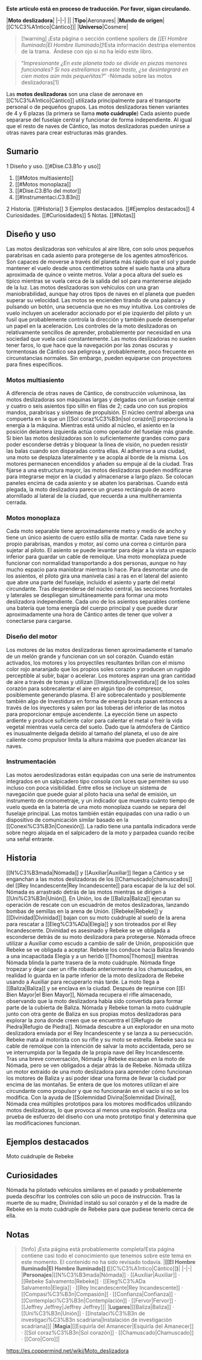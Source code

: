 **Este artículo está en proceso de traducción. Por favor, sigan circulando.**


|**Moto deslizadora**|
|-|-|
||
|**Tipo**|Aeronaves|
|**Mundo de origen**|[[C%C3%A1ntico\|Cántico]]|
|**Universo**|Cosmere|

> [!warning] ¡Esta página o sección contiene spoilers de *[[El Hombre Iluminado\|El Hombre Iluminado]]*!Esta información destripa elementos de la trama.  Ándese con ojo si no ha leido este libro.

>“*Impresionante ¿En este planeta todo se divide en piezas menores funcionales? Si nos estrellamos en este trasto, ¿se desintegrará en cien motos aún más pequeñitas?*”
\-Nómada sobre las motos deslizadoras[1]

Las **motos deslizadoras** son una clase de aeronave en [[C%C3%A1ntico\|Cántico]] utilizada principalmente para el transporte personal o de pequeños grupos. Las motos deslizadoras tienen variantes de 4 y 6 plazas (la primera se llama **moto cuádruple**) Cada asiento puede separarse del fuselaje central y funcionar de forma independiente. Al igual que el resto de naves de Cántico, las motos deslizadoras pueden unirse a otras naves para crear estructuras más grandes.

## Sumario

1 Diseño y uso. [[#Dise.C3.B1o y uso]] 

1. [[#Motos multiasiento]] 
1. [[#Motos monoplaza]] 
1. [[#Dise.C3.B1o del motor]] 
1. [[#Instrumentaci.C3.B3n]] 


2 Historia. [[#Historia]] 
3 Ejemplos destacados. [[#Ejemplos destacados]] 
4 Curiosidades. [[#Curiosidades]] 
5 Notas. [[#Notas]] 


## Diseño y uso
Las motos deslizadoras son vehículos al aire libre, con solo unos pequeños parabrisas en cada asiento para protegerse de los agentes atmosféricos. Son capaces de moverse a través del planeta más rápido que el sol y puede mantener el vuelo desde unos centímetros sobre el suelo hasta una altura aproximada de quince o veinte metros. Volar a poca altura del suelo es típico mientras se vuela cerca de la salida del sol para mantenerse alejado de la luz. Las motos deslizadoras son vehículos con una gran maniobrabilidad, aunque hay otros tipos de naves en el planeta que pueden superar su velocidad.
Las motos se encienden tirando de una palanca y pulsando un botón, una secuencia que no es muy intuitiva. Los controles de vuelo incluyen un acelerador accionado por el pie izquierdo del piloto  y un fusil que probablemente controla la dirección y también puede desempeñar un papel en la aceleración. Los controles de la moto deslizadoras on relativamente sencillos de aprender, probablemente por necesidad en una sociedad que vuela casi constantemente.
Las motos deslizadoras no suelen tener faros, lo que hace que la navegación por las zonas oscuras y tormentosas de Cántico sea peligrosa y, probablemente, poco frecuente en circunstancias normales. Sin embargo, pueden equiparse con proyectores para fines específicos.

### Motos multiasiento
A diferencia de otras naves de Cántico, de construcción voluminosa, las motos deslizadoras son máquinas largas y delgadas con un fuselaje central y cuatro o seis asientos tipo sillín en filas de 2; cada uno con sus propios mandos, parabrisas y sistemas de propulsión.  El núcleo central alberga una compuerta en la que un [[Sol coraz%C3%B3n\|sol corazón]] proporciona la energía a la máquina. Mientras está unido al núcleo, el asiento en la posición delantera izquierda actúa como operador del fuselaje más grande. Si bien las motos deslizadoras son lo suficientemente grandes como para poder esconderse detrás y bloquear la línea de visión, no pueden resistir las balas cuando son disparadas contra ellas.
Al adherirse a una ciudad, una moto se desplaza lateralmente y se acopla al borde de la misma. Los motores permanecen encendidos y añaden su empuje al de la ciudad. Tras fijarse a una estructura mayor, las motos deslizadoras pueden modificarse para integrarse mejor en la ciudad y almacenarse a largo plazo. Se colocan paneles encima de cada asiento y se abaten los parabrisas. Cuando está plegada, la moto deslizadora parece un grueso rectángulo de acero atornillado al lateral de la ciudad, que recuerda a una multiherramienta cerrada.

### Motos monoplaza
Cada moto separable tiene aproximadamente metro y medio de ancho y tiene un único asiento de cuero estilo silla de montar. Cada nave tiene su propio parabrisas, mandos y motor, así como una correa o cinturón para sujetar al piloto. El asiento se puede levantar para dejar a la vista un espacio inferior para guardar un cable de remolque. Una moto monoplaza puede funcionar con normalidad transportando a dos personas, aunque no hay mucho espacio para maniobrar mientras lo hace.
Para desmontar uno de los asientos, el piloto gira una manivela casi a ras en el lateral del asiento que abre una parte del fuselaje, incluido el asiento y parte del metal circundante. Tras desprenderse del núcleo central, las secciones frontales y laterales se despliegan simultáneamente para formar una moto deslizadora independiente. Cada uno de los asientos separables contiene una batería que toma energía del cuerpo principal y que puede durar aproximadamente una hora de Cántico antes de tener que volver a conectarse para cargarse.

### Diseño del motor
Los motores de las motos deslizadoras tienen aproximadamente el tamaño de un melón grande y funcionan con un sol corazón. Cuando están activados, los motores y los proyectiles resultantes brillan con el mismo color rojo anaranjado que los propios soles corazón y producen un rugido perceptible al subir, bajar o acelerar.
Los motores aspiran una gran cantidad de aire a través de tomas y utilizan [[Investidura\|Investidura]] de los soles corazón para sobrecalentar el aire en algún tipo de compresor, posiblemente generando plasma. El aire sobrecalentado y posiblemente también algo de Investidura en forma de energía bruta pasan entonces a través de los inyectores y salen por las toberas del inferior de las motos para proporcionar empuje ascendente. La eyección tiene un aspecto ardiente y produce suficiente calor para calentar el metal o freír la vida vegetal mientras vuela cerca del suelo. Dado que la atmósfera de Cántico es inusualmente delgada debido al tamaño del planeta, el uso de aire caliente como propulsor limita la altura máxima que pueden alcanzar las naves.

### Instrumentación
Las motos aerodeslizadoras están equipadas con una serie de instrumentos integrados en un salpicadero tipo consola con luces que permiten su uso incluso con poca visibilidad. Entre ellos se incluye un sistema de navegación que puede guiar al piloto hacia una señal de emisión, un instrumento de cronometraje, y un indicador que muestra cuánto tiempo de vuelo queda en la batería de una moto monoplaza cuando se separa del fuselaje principal. Las motos también están equipadas con una radio o un dispositivo de comunicación similar basado en la [[Conexi%C3%B3n\|Conexión]]. La radio tiene una pantalla indicadora verde sobre negro alojada en el salpicadero de la moto y parpadea cuando recibe una señal entrante.

## Historia
[[N%C3%B3mada\|Nómada]] y [[Auxiliar\|Auxiliar]] llegan a Cántico y se enganchan a las motos deslizadoras de los [[Chamuscado\|chamuscados]] del [[Rey Incandescente\|Rey Incandescente]] para escapar de la luz del sol. Nómada es arrastrado detrás de las motos mientras se dirigen a [[Uni%C3%B3n\|Unión]].
En Unión, los de [[Baliza\|Baliza]] ejecutan su operación de rescate con un escuadrón de motos deslizadoras, lanzando bombas de semillas en la arena de Unión. [[Rebeke\|Rebeke]] y [[Divinidad\|Divinidad]] bajan con su moto cuádruple al suelo de la arena para rescatar a [[Eleg%C3%ADa\|Elegía]] y son tiroteados por el Rey Incandescente. Divinidad es asesinado y Rebeke se ve obligada a esconderse detrás de su moto deslizadora para protegerse. Nómada ofrece utilizar a Auxiliar como escudo a cambio de salir de Unión, proposición que Rebeke se ve obligada a aceptar. Rebeke los conduce hacia Baliza llevando a una incapacitada Elegía y a un herido [[Thomos\|Thomos]] mientras Nómada blinda la parte trasera de la moto cuádruple.
Nómada finge tropezar y dejar caer un rifle robado anteriormente a los chamuscados, en realidad lo guarda en la parte inferior de la moto deslizadora de Rebeke usando a Auxiliar para recuperarlo más tarde. La moto llega a [[Baliza\|Baliza]] y se enclava en la ciudad. Después de reunirse con [[El Bien Mayor\|el Bien Mayor]], Nómada recupera el rifle almacenado, observando que la moto deslizadora había sido convertida para formar parte de la cubierta de Baliza.
Nómada y Rebeke toman la moto cuádruple junto con otra gente de Baliza en sus propias motos deslizadoras para explorar la zona donde creen que se encuentra el [[Refugio de Piedra\|Refugio de Piedra]]. Nómada descubre a un explorador en una moto deslizadora enviada por el Rey Incandescente y se lanza a su persecución. Rebeke mata al motorista con su rifle y su moto se estrella. Rebeke saca su cable de remolque con la intención de salvar la moto accidentada, pero se ve interrumpida por la llegada de la propia nave del Rey Incandescente. Tras una breve conversación, Nómada y Rebeke escapan en la moto de Nómada, pero se ven obligados a dejar atrás la de Rebeke.
Nómada utiliza un motor extraído de una moto deslizadora para aprender cómo funcionan los motores de Baliza y así poder idear una forma de llevar la ciudad por encima de las montañas. Se entera de que los motores utilizan el aire circundante como propulsor y que no funcionarán en el vacío si no se los modifica. Con la ayuda de [[Solemnidad Divina\|Solemnidad Divina]], Nómada crea múltiples prototipos para los motores modificados utilizando motos deslizadoras, lo que provoca al menos una explosión. Realiza una prueba de esfuerzo del diseño con una moto prototipo final y determina que las modificaciones funcionan.

## Ejemplos destacados
Moto cuádruple de Rebeke
## Curiosidades
Nómada ha pilotado vehículos similares en el pasado y probablemente pueda descifrar los controles con sólo un poco de instrucción.
Tras la muerte de su madre, Divinidad instaló su sol corazón y el de la madre de Rebeke en la moto cuádruple de Rebeke para que pudiese tenerlo cerca de ella.
## Notas

> [!info] ¡Esta página está probablemente completa!Esta página contiene casi todo el conocimiento que tenemos sobre este tema en este momento.
El contenido no ha sido revisado todavía.
|**[[El Hombre Iluminado\|El Hombre Iluminado]] (**[[C%C3%A1ntico\|Cántico]]**)**|
|-|-|
|**Personajes**|[[N%C3%B3mada\|Nómada]] · [[Auxiliar\|Auxiliar]] · [[Rebeke Salvamento\|Rebeke]] · [[Eleg%C3%ADa Salvamento\|Elegía]] · [[Rey Incandescente\|Rey Incandescente]] · [[Compasi%C3%B3n\|Compasión]] · [[Confianza\|Confianza]] · [[Contemplaci%C3%B3n\|Contemplación]] · [[Fervor\|Fervor]] · [[Jeffrey Jeffrey\|Jeffrey Jeffrey]]|
|**Lugares**|[[Baliza\|Baliza]] · [[Uni%C3%B3n\|Unión]] · [[Instalaci%C3%B3n de investigaci%C3%B3n scadriana\|Instalación de investigación scadriana]]|
|**Magia**|[[Esquirla del Amanecer\|Esquirla del Amanecer]] · [[Sol coraz%C3%B3n\|Sol corazón]] · [[Chamuscado\|Chamuscado]] · [[Coro\|Coro]]|



https://es.coppermind.net/wiki/Moto_deslizadora